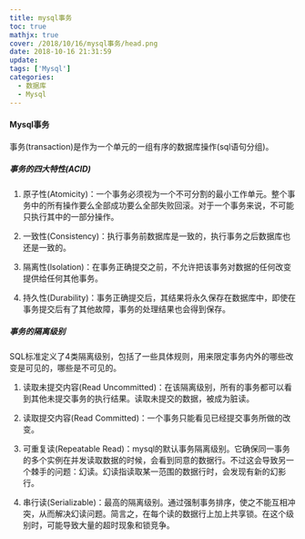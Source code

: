 ```yaml
---
title: mysql事务
toc: true
mathjx: true
cover: /2018/10/16/mysql事务/head.png
date: 2018-10-16 21:31:59
update:
tags: ['Mysql']
categories:
  - 数据库
  - Mysql
---
```


#### Mysql事务
事务(transaction)是作为一个单元的一组有序的数据库操作(sql语句分组)。

##### 事务的四大特性(ACID)
1. 原子性(Atomicity)：一个事务必须视为一个不可分割的最小工作单元。整个事务中的所有操作要么全部成功要么全部失败回滚。对于一个事务来说，不可能只执行其中的一部分操作。

2. 一致性(Consistency)：执行事务前数据库是一致的，执行事务之后数据库也还是一致的。

3. 隔离性(lsolation)：在事务正确提交之前，不允许把该事务对数据的任何改变提供给任何其他事务。

4. 持久性(Durability)：事务正确提交后，其结果将永久保存在数据库中，即使在事务提交后有了其他故障，事务的处理结果也会得到保存。

##### 事务的隔离级别
SQL标准定义了4类隔离级别，包括了一些具体规则，用来限定事务内外的哪些改变是可见的，哪些是不可见的。

1. 读取未提交内容(Read Uncommitted)：在该隔离级别，所有的事务都可以看到其他未提交事务的执行结果。读取未提交的数据，被成为脏读。

2. 读取提交内容(Read Committed)：一个事务只能看见已经提交事务所做的改变。

3. 可重复读(Repeatable Read)：mysql的默认事务隔离级别。它确保同一事务的多个实例在并发读取数据的时候，会看到同意的数据行。不过这会导致另一个棘手的问题：幻读。幻读指读取某一范围的数据行时，会发现有新的幻影行。

4. 串行读(Serializable)：最高的隔离级别。通过强制事务排序，使之不能互相冲突，从而解决幻读问题。简言之，在每个读的数据行上加上共享锁。在这个级别时，可能导致大量的超时现象和锁竞争。

